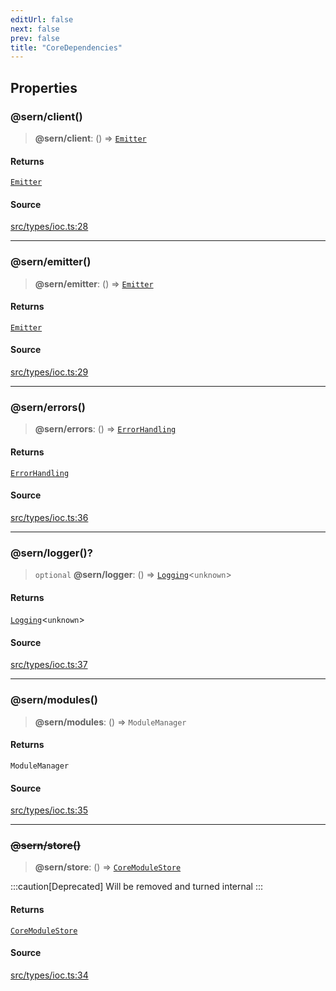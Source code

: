 ```yaml
---
editUrl: false
next: false
prev: false
title: "CoreDependencies"
---
```


## Properties

### @sern/client()

> **@sern/client**: () => [`Emitter`](/v3/api/interfaces/emitter/)

#### Returns

[`Emitter`](/v3/api/interfaces/emitter/)

#### Source

[src/types/ioc.ts:28](https://github.com/sern-handler/handler/blob/91b3768e376cfe22ec37d8ab44f4e4a4dfe8a1e8/src/types/ioc.ts#L28)

***

### @sern/emitter()

> **@sern/emitter**: () => [`Emitter`](/v3/api/interfaces/emitter/)

#### Returns

[`Emitter`](/v3/api/interfaces/emitter/)

#### Source

[src/types/ioc.ts:29](https://github.com/sern-handler/handler/blob/91b3768e376cfe22ec37d8ab44f4e4a4dfe8a1e8/src/types/ioc.ts#L29)

***

### @sern/errors()

> **@sern/errors**: () => [`ErrorHandling`](/v3/api/interfaces/errorhandling/)

#### Returns

[`ErrorHandling`](/v3/api/interfaces/errorhandling/)

#### Source

[src/types/ioc.ts:36](https://github.com/sern-handler/handler/blob/91b3768e376cfe22ec37d8ab44f4e4a4dfe8a1e8/src/types/ioc.ts#L36)

***

### @sern/logger()?

> `optional` **@sern/logger**: () => [`Logging`](/v3/api/interfaces/logging/)\<`unknown`\>

#### Returns

[`Logging`](/v3/api/interfaces/logging/)\<`unknown`\>

#### Source

[src/types/ioc.ts:37](https://github.com/sern-handler/handler/blob/91b3768e376cfe22ec37d8ab44f4e4a4dfe8a1e8/src/types/ioc.ts#L37)

***

### @sern/modules()

> **@sern/modules**: () => `ModuleManager`

#### Returns

`ModuleManager`

#### Source

[src/types/ioc.ts:35](https://github.com/sern-handler/handler/blob/91b3768e376cfe22ec37d8ab44f4e4a4dfe8a1e8/src/types/ioc.ts#L35)

***

### ~~@sern/store()~~

> **@sern/store**: () => [`CoreModuleStore`](/v3/api/interfaces/coremodulestore/)

:::caution[Deprecated]
Will be removed and turned internal
:::

#### Returns

[`CoreModuleStore`](/v3/api/interfaces/coremodulestore/)

#### Source

[src/types/ioc.ts:34](https://github.com/sern-handler/handler/blob/91b3768e376cfe22ec37d8ab44f4e4a4dfe8a1e8/src/types/ioc.ts#L34)
